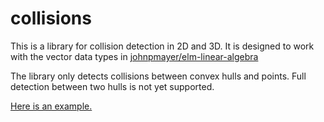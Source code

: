 # collisions

This is a library for collision detection in 2D and 3D. It is designed to work with the
vector data types in
[johnpmayer/elm-linear-algebra](http://package.elm-lang.org/packages/johnpmayer/elm-linear-algebra/2.0.2)

The library only detects collisions between convex hulls and points. Full detection between two hulls is not yet supported.

[Here is an example.](https://nphollon.github.io/collisions.html)
